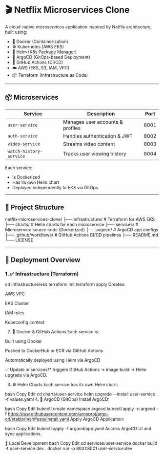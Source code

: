 # 🎬 Netflix Microservices Clone

A cloud-native microservices application inspired by Netflix architecture, built using:

- 🐳 Docker (Containerization)
- ☸️ Kubernetes (AWS EKS)
- 🎯 Helm (K8s Package Manager)
- 🚀 ArgoCD (GitOps-based Deployment)
- 🔁 GitHub Actions (CI/CD)
- ☁️ AWS (EKS, S3, IAM, VPC)
- 📦 Terraform (Infrastructure as Code)

---

## 📦 Microservices

| Service               | Description                        | Port |
|------------------------|------------------------------------|------|
| `user-service`         | Manages user accounts & profiles   | 8001 |
| `auth-service`         | Handles authentication & JWT       | 8002 |
| `video-service`        | Streams video content              | 8003 |
| `watch-history-service`| Tracks user viewing history        | 8004 |

Each service:
- Is Dockerized
- Has its own Helm chart
- Deployed independently to EKS via GitOps

---

## 📁 Project Structure
netflix-microservices-clone/
├── infrastructure/ # Terraform for AWS EKS
├── charts/ # Helm charts for each microservice
├── services/ # Microservice source code (Dockerized)
├── argocd/ # ArgoCD app configs
├── .github/workflows/ # GitHub Actions CI/CD pipelines
├── README.md
└── LICENSE


---

## 🚀 Deployment Overview

### 1. ✅ Infrastructure (Terraform)
cd infrastructure/eks
terraform init
terraform apply
Creates:

AWS VPC

EKS Cluster

IAM roles

Kubeconfig context

2. 🐳 Docker & GitHub Actions
Each service is:

Built using Docker

Pushed to DockerHub or ECR via GitHub Actions

Automatically deployed using Helm via ArgoCD

✅ Update in services/* triggers GitHub Actions → image build → Helm upgrade via ArgoCD.

3. ☸️ Helm Charts
Each service has its own Helm chart:

bash
Copy
Edit
cd charts/user-service
helm upgrade --install user-service . -f values.yaml
4. 🎯 ArgoCD (GitOps)
Install ArgoCD:

bash
Copy
Edit
kubectl create namespace argocd
kubectl apply -n argocd -f https://raw.githubusercontent.com/argoproj/argo-cd/stable/manifests/install.yaml
Apply ArgoCD Application:

bash
Copy
Edit
kubectl apply -f argocd/app.yaml
Access ArgoCD UI and sync applications.

🧪 Local Development
bash
Copy
Edit
cd services/user-service
docker build -t user-service:dev .
docker run -p 8001:8001 user-service:dev

